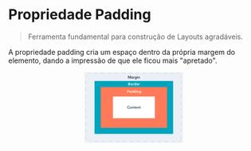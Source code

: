 # Propriedade Padding
> Ferramenta fundamental para construção de Layouts agradáveis.

A propriedade padding cria um espaço dentro da própria margem do elemento, dando a impressão de que ele ficou mais "apretado".

<div align="center">
    <img src="../box model.png" alt="Ilustração do Padding" width="200">
<div>